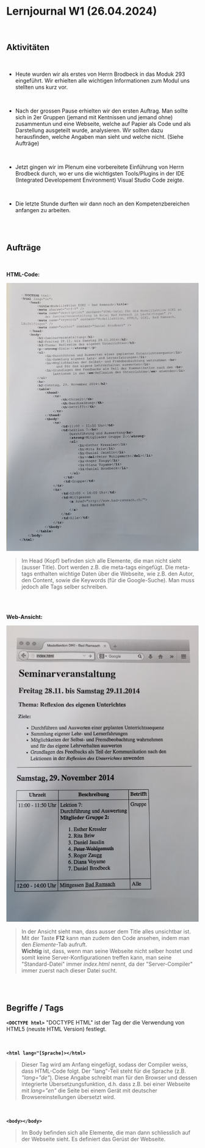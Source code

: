 # Lernjournal W1 (26.04.2024)

<br>

## Aktivitäten

<br>

- Heute wurden wir als erstes von Herrn Brodbeck in das Moduk 293 eingeführt. Wir erhielten alle wichtigen Informationen zum Modul uns stellten uns kurz vor. 
<br>

- Nach der grossen Pause erhielten wir den ersten Auftrag. Man sollte sich in 2er Gruppen (jemand mit Kentnissen und jemand ohne) zusammentun und eine Webseite, welche auf Papier als Code und als Darstellung ausgeteilt wurde, analysieren. Wir sollten dazu herausfinden, welche Angaben man sieht und welche nicht. (Siehe Aufträge)
<br>

- Jetzt gingen wir im Plenum eine vorbereitete Einführung von Herrn Brodbeck durch, wo er uns die wichtigsten Tools/Plugins in der IDE (Integrated Developement Environment) Visual Studio Code zeigte.
<br>

- Die letzte Stunde durften wir dann noch an den Kompetenzbereichen anfangen zu arbeiten.

<br>
<br>

## Aufträge

<br>

**HTML-Code:**
<br>

![HTML-Code](/Sonstiges/imgs/Auftrag1_HTML-Code.jpg)
<br>

> Im Head (Kopf) befinden sich alle Elemente, die man nicht sieht (ausser Title). Dort werden z.B. die meta-tags eingefügt. Die meta-tags enthalten wichtige Daten über die Webseite, wie z.B. den Autor, den Content, sowie die Keywords (für die Google-Suche).
Man muss jedoch alle Tags selber schreiben.

<br>
<br>

**Web-Ansicht:**
<br>

![Bild Web-Ansicht](/Sonstiges/imgs/Auftrag1_Darstellung.jpg)
<br>

> In der Ansicht sieht man, dass ausser dem Title alles unsichtbar ist. Mit der Taste **F12** kann man zudem den Code ansehen, indem man den *Elemente*-Tab aufruft.<br>
**Wichtig** ist, dass, wenn man seine Webseite nicht selber hostet und somit keine Server-Konfigurationen treffen kann, man seine "Standard-Datei" immer *index.html* nennt, da der "Server-Compiler" immer zuerst nach dieser Datei sucht.


<br>
<br>

## Begriffe / Tags

**`<DOCTYPE html>`**
"DOCTYPE HTML" ist der Tag der die Verwendung von HTML5 (neuste HTML Version) festlegt.

<br>

**`<html lang="[Sprache]></html>`**
> Dieser Tag wird am Anfang eingefügt, sodass der Compiler weiss, dass HTML-Code folgt. Der "lang"-Teil steht für die Sprache (z.B. *"lang="de"*). Diese Angabe schreibt man für den Browser und dessen integrierte Übersetzungsfunktion, d.h. dass z.B. bei einer Webseite mit *lang="en"* die Seite bei einem Gerät mit deutscher Browsereinstellungen übersetzt wird.

<br>

**`<body></body>`**
> Im Body befinden sich alle Elemente, die man dann schliesslich auf der Webseite sieht. Es definiert das Gerüst der Webseite.
